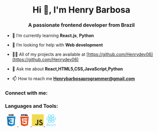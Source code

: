 <h1 align="center">Hi 👋, I'm Henry Barbosa</h1>
<h3 align="center">A passionate frontend developer from Brazil</h3>

- 🌱 I’m currently learning **React.js**, **Python**

- 🤝 I’m looking for help with **Web development**

- 👨‍💻 All of my projects are available at [https://github.com/Henrydev06](https://github.com/Henrydev06)

- 💬 Ask me about **React,HTML5,CSS,JavaScript,Python**

- 📫 How to reach me **Henrybarbosaprogrammer@gmail.com**

<h3 align="left">Connect with me:</h3>
<p align="left">
</p>

<h3 align="left">Languages and Tools:</h3>
<p align="left"> <a href="https://www.w3schools.com/css/" target="_blank" rel="noreferrer"> <img src="https://raw.githubusercontent.com/devicons/devicon/master/icons/css3/css3-original-wordmark.svg" alt="css3" width="40" height="40"/> </a> <a href="https://www.w3.org/html/" target="_blank" rel="noreferrer"> <img src="https://raw.githubusercontent.com/devicons/devicon/master/icons/html5/html5-original-wordmark.svg" alt="html5" width="40" height="40"/> </a> <a href="https://developer.mozilla.org/en-US/docs/Web/JavaScript" target="_blank" rel="noreferrer"> <img src="https://raw.githubusercontent.com/devicons/devicon/master/icons/javascript/javascript-original.svg" alt="javascript" width="40" height="40"/> </a> <a href="https://reactjs.org/" target="_blank" rel="noreferrer"> <img src="https://raw.githubusercontent.com/devicons/devicon/master/icons/react/react-original-wordmark.svg" alt="react" width="40" height="40"/> </a> </p>
